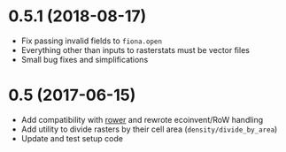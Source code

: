 # 0.5.1 (2018-08-17)

- Fix passing invalid fields to `fiona.open`
- Everything other than inputs to rasterstats must be vector files
- Small bug fixes and simplifications

# 0.5 (2017-06-15)

- Add compatibility with [rower](https://github.com/PascalLesage/RoWer) and rewrote ecoinvent/RoW handling
- Add utility to divide rasters by their cell area (`density/divide_by_area`)
- Update and test setup code
